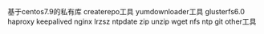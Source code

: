 基于centos7.9的私有库
createrepo工具
yumdownloader工具
glusterfs6.0
haproxy
keepalived
nginx
lrzsz
ntpdate
zip
unzip
wget
nfs
ntp
git
other工具
